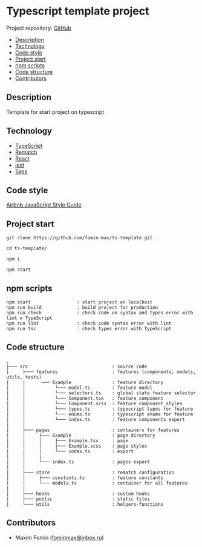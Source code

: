 # Typescript template project

Project repository: [GitHub](https://github.com/fomin-max/ts-template)

- [Description](#Description)
- [Technology](#Technology)
- [Code style](#Code-style)
- [Project start](#Project-start)
- [npm scripts](#npm-scripts)
- [Code structure](#Code-structure)
- [Contributors](#Contributors)


## Description

Template for start project on typescript


## Technology

- [TypeScript](https://www.typescriptlang.org)
- [Rematch](https://github.com/rematch/rematch)
- [React](https://reactjs.org/docs/getting-started.html)
- [jest](https://jestjs.io/docs/en/getting-started.html)
- [Sass](https://sass-scss.ru/)


## Code style

[Airbnb JavaScript Style Guide](https://github.com/airbnb/javascript#airbnb-javascript-style-guide-).


## Project start

```
git clone https://github.com/fomin-max/ts-template.git
```

```
cd ts-template/
```

```
npm i
```

```
npm start
```


## npm scripts

```
npm start                 : start project on localhost
npm run build             : build project for production
npm run check             : check code on syntax and types error with lint и TypeScript
npm run lint              : check code syntax error with lint
npm run tsc               : check types error with TypeScript
```


## Code structure

```
.
├─── src                               : source code
|     ├─── features                    : features (components, models, utils, tests)
|     |      ─── Example               : feature directory
|     |           └─── model.ts        : feature model
|     |           └─── selectors.ts    : global state feature selector
|     |           └─── Component.tsx   : feature component
|     |           └─── Component.scss  : feature component styles
|     |           └─── types.ts        : typescript types for feature
|     |           └─── enums.ts        : typescript enums for feature
|     |           └─── index.ts        : feature components export
|     |
|     ├─── pages                       : containers for features
|     |     ├─── Example               : page directory
|     |     |     ├─── Example.tsx     : page
|     |     |     ├─── Example.scss    : page styles
|     |     |     └─── index.ts        : export
|     |     |
|     |     └─── index.ts              : pages export
|     |
|     ├─── store                       : rematch configuration
|     |     ├─── constants.ts          : feature constants
|     |     └─── models.ts             : container for all features
|     |
|     ├─── hooks                       : custom hooks
|     ├─── public                      : static files
|     └─── utils                       : helpers-functions
```


## Contributors

- Maxim Fomin (fominmax@inbox.ru)
